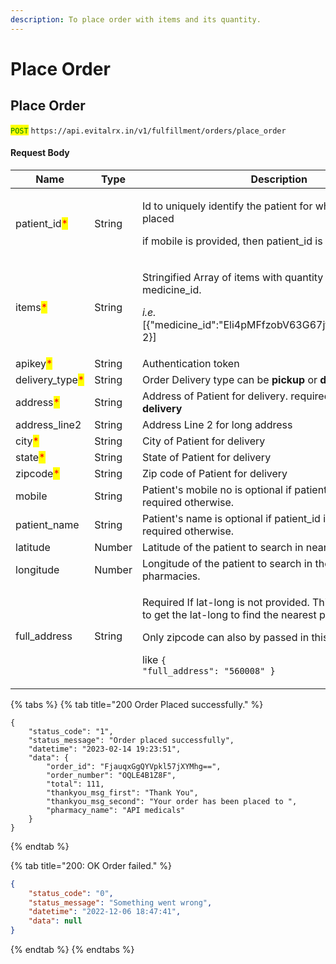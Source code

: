 ```yaml
---
description: To place order with items and its quantity.
---
```


# Place Order

## Place Order

<mark style="color:green;">`POST`</mark> `https://api.evitalrx.in/v1/fulfillment/orders/place_order`

&#x20;

#### Request Body

| Name                                             | Type   | Description                                                                                                                                                                                                                                       |
| ------------------------------------------------ | ------ | ------------------------------------------------------------------------------------------------------------------------------------------------------------------------------------------------------------------------------------------------- |
| patient\_id<mark style="color:red;">\*</mark>    | String | <p>Id to uniquely identify the patient for whom the order is placed  </p><p></p><p>if mobile is provided, then patient_id is optional.</p>                                                                                                        |
| items<mark style="color:red;">\*</mark>          | String | <p>Stringified Array of items with quantity (in strip) and medicine_id.</p><p><em>i.e.</em> [{"medicine_id":"Eli4pMFfzobV63G67jtjZw==","quantity": 2}]</p><p></p>                                                                                 |
| apikey<mark style="color:red;">\*</mark>         | String | Authentication token                                                                                                                                                                                                                              |
| delivery\_type<mark style="color:red;">\*</mark> | String | Order Delivery type can be **pickup** or **delivery**                                                                                                                                                                                             |
| address<mark style="color:red;">\*</mark>        | String | Address of Patient for delivery. required if delivery\_type is **delivery**                                                                                                                                                                       |
| address\_line2                                   | String | Address Line 2 for long address                                                                                                                                                                                                                   |
| city<mark style="color:red;">\*</mark>           | String | City of Patient for delivery                                                                                                                                                                                                                      |
| state<mark style="color:red;">\*</mark>          | String | State of Patient for delivery                                                                                                                                                                                                                     |
| zipcode<mark style="color:red;">\*</mark>        | String | Zip code of Patient for delivery                                                                                                                                                                                                                  |
| mobile                                           | String | Patient's mobile no is optional if patient\_id is provided, required otherwise.                                                                                                                                                                   |
| patient\_name                                    | String | Patient's name is optional if patient\_id is provided, required otherwise.                                                                                                                                                                        |
| latitude                                         | Number | Latitude of the patient to search in nearby pharmacies.                                                                                                                                                                                           |
| longitude                                        | Number | Longitude of the patient to search in the nearby pharmacies.                                                                                                                                                                                      |
| full\_address                                    | String | <p>Required If lat-long is not provided. This address is used to get the lat-long to find the nearest pharmacy store.</p><p></p><p>Only zipcode can also by passed in this param </p><p></p><p>like <code>{ "full_address": "560008" }</code></p> |

{% tabs %}
{% tab title="200 Order Placed successfully." %}
```
{
    "status_code": "1",
    "status_message": "Order placed successfully",
    "datetime": "2023-02-14 19:23:51",
    "data": {
        "order_id": "FjauqxGgQYVpkl57jXYMhg==",
        "order_number": "OQLE4B1Z8F",
        "total": 111,
        "thankyou_msg_first": "Thank You",
        "thankyou_msg_second": "Your order has been placed to ",
        "pharmacy_name": "API medicals"
    }
}
```
{% endtab %}

{% tab title="200: OK Order failed." %}
```json
{
    "status_code": "0",
    "status_message": "Something went wrong",
    "datetime": "2022-12-06 18:47:41",
    "data": null
}
```
{% endtab %}
{% endtabs %}

